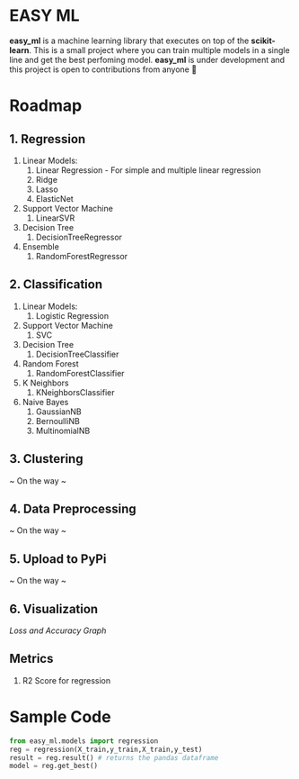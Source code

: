 # EASY ML
**easy_ml** is a machine learning library that executes on top of the **scikit-learn**.
This is a small project where you can train multiple models in a single line and get the best perfoming model.
**easy_ml** is under development and this project is open to contributions from anyone 🤗 

# Roadmap
## 1. Regression
1. Linear Models:
    1. Linear Regression - For simple and multiple linear regression
    2. Ridge
    3. Lasso
    4. ElasticNet
2. Support Vector Machine
    1. LinearSVR
3. Decision Tree
    1. DecisionTreeRegressor
4. Ensemble
    1. RandomForestRegressor
## 2. Classification
1. Linear Models:
    1. Logistic Regression
2. Support Vector Machine 
    1. SVC
3. Decision Tree 
    1. DecisionTreeClassifier
4. Random Forest
    1. RandomForestClassifier
5. K Neighbors
    1. KNeighborsClassifier
6. Naive Bayes
    1. GaussianNB
    2. BernoulliNB
    3. MultinomialNB
## 3. Clustering
~ On the way ~
## 4. Data Preprocessing
~ On the way ~
## 5. Upload to PyPi
~ On the way ~
## 6. Visualization
*Loss and Accuracy Graph*

## Metrics
1. R2 Score for regression

# Sample Code
```python
from easy_ml.models import regression
reg = regression(X_train,y_train,X_train,y_test)
result = reg.result() # returns the pandas dataframe
model = reg.get_best() 
```